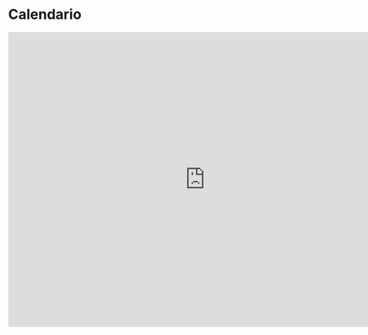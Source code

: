 # Calendario

<iframe src="https://calendar.google.com/calendar/embed?src=c_2esqj0ihjc027ks2m70jnbuhjc%40group.calendar.google.com&ctz=America%2FArgentina%2FBuenos_Aires" style="border: 0" width="800" height="600" frameborder="0" scrolling="no"></iframe>
